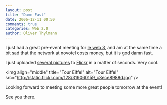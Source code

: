 ```yaml
---
layout: post
title: "Damn Fast"
date: 2006-12-11 00:50
comments: true
categories: Web 2.0
author: Oliver Thylmann
---
```







I just had a great pre-event meeting for [le web 3](http://leweb3.com), and am at the same time a bit sad that the network at novotel costs money, but it is god damn fast.

I just uploaded [several pictures](http://flickr.com/photos/oliver/tags/leweb3/) to [Flickr](http://flickr.com) in a matter of seconds. Very cool.

&lt;img align=&quot;middle&quot; title=&quot;Tour Eiffel&quot; alt=&quot;Tour Eiffel&quot; src=&quot;http://static.flickr.com/128/319060159_c3ece8988d.jpg&quot; /&gt;

Looking forward to meeting some more great people tomorrow at the event!

See you there.



